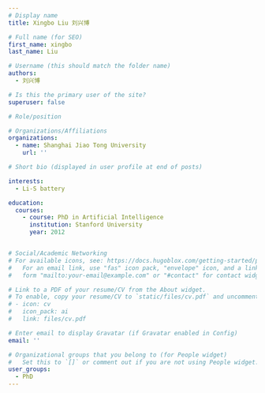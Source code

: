 ```yaml
---
# Display name
title: Xingbo Liu 刘兴博

# Full name (for SEO)
first_name: xingbo
last_name: Liu

# Username (this should match the folder name)
authors:
  - 刘兴博

# Is this the primary user of the site?
superuser: false

# Role/position

# Organizations/Affiliations
organizations:
  - name: Shanghai Jiao Tong University
    url: ''

# Short bio (displayed in user profile at end of posts)

interests:
  - Li-S battery

education:
  courses:
    - course: PhD in Artificial Intelligence
      institution: Stanford University
      year: 2012


# Social/Academic Networking
# For available icons, see: https://docs.hugoblox.com/getting-started/page-builder/#icons
#   For an email link, use "fas" icon pack, "envelope" icon, and a link in the
#   form "mailto:your-email@example.com" or "#contact" for contact widget.

# Link to a PDF of your resume/CV from the About widget.
# To enable, copy your resume/CV to `static/files/cv.pdf` and uncomment the lines below.
# - icon: cv
#   icon_pack: ai
#   link: files/cv.pdf

# Enter email to display Gravatar (if Gravatar enabled in Config)
email: ''

# Organizational groups that you belong to (for People widget)
#   Set this to `[]` or comment out if you are not using People widget.
user_groups:
  - PhD
---
```



